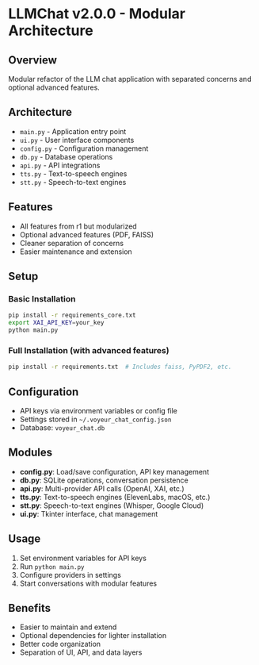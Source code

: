 # LLMChat v2.0.0 - Modular Architecture

## Overview
Modular refactor of the LLM chat application with separated concerns and optional advanced features.

## Architecture
- `main.py` - Application entry point
- `ui.py` - User interface components
- `config.py` - Configuration management
- `db.py` - Database operations
- `api.py` - API integrations
- `tts.py` - Text-to-speech engines
- `stt.py` - Speech-to-text engines

## Features
- All features from r1 but modularized
- Optional advanced features (PDF, FAISS)
- Cleaner separation of concerns
- Easier maintenance and extension

## Setup

### Basic Installation
```bash
pip install -r requirements_core.txt
export XAI_API_KEY=your_key
python main.py
```

### Full Installation (with advanced features)
```bash
pip install -r requirements.txt  # Includes faiss, PyPDF2, etc.
```

## Configuration
- API keys via environment variables or config file
- Settings stored in `~/.voyeur_chat_config.json`
- Database: `voyeur_chat.db`

## Modules
- **config.py**: Load/save configuration, API key management
- **db.py**: SQLite operations, conversation persistence
- **api.py**: Multi-provider API calls (OpenAI, XAI, etc.)
- **tts.py**: Text-to-speech engines (ElevenLabs, macOS, etc.)
- **stt.py**: Speech-to-text engines (Whisper, Google Cloud)
- **ui.py**: Tkinter interface, chat management

## Usage
1. Set environment variables for API keys
2. Run `python main.py`
3. Configure providers in settings
4. Start conversations with modular features

## Benefits
- Easier to maintain and extend
- Optional dependencies for lighter installation
- Better code organization
- Separation of UI, API, and data layers